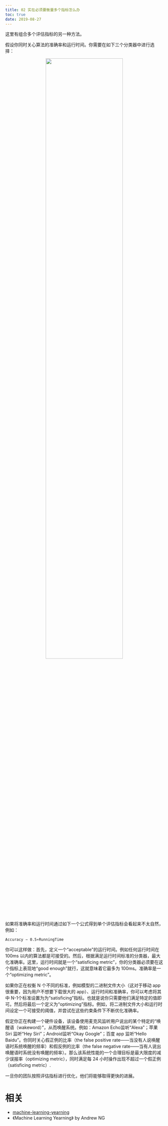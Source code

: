 ```yaml
---
title: 02 实在必须要衡量多个指标怎么办
toc: true
date: 2019-08-27
---
```


这里有组合多个评估指标的另一种方法。

假设你同时关心算法的准确率和运行时间。你需要在如下三个分类器中进行选择： 

<p align="center">
    <img width="70%" height="70%" src="http://images.iterate.site/blog/image/180812/GihI1bj0mj.png?imageslim">
</p>

如果将准确率和运行时间通过如下一个公式得到单个评估指标会看起来不太自然，例如：

```
Accuracy − 0.5∗RunningTime
```

你可以这样做：首先，定义一个“acceptable”的运行时间。例如任何运行时间在 100ms 以内的算法都是可接受的。然后，根据满足运行时间标准的分类器，最大化准确率。这里，运行时间就是一个“satisficing metric”，你的分类器必须要在这个指标上表现地“good enough”就行，这就意味着它最多为 100ms。准确率是一个“optimizing metric”。

如果你正在权衡 N 个不同的标准，例如模型的二进制文件大小（这对于移动 app 很重要，因为用户不想要下载很大的 app）、运行时间和准确率，你可以考虑将其中 N-1个标准设置为为“satisficing”指标。也就是说你只需要他们满足特定的值即可。然后将最后一个定义为“optimizing”指标。例如，将二进制文件大小和运行时间设定一个可接受的阈值，并尝试在这些约束条件下不断优化准确率。


假定你正在构建一个硬件设备，该设备使用麦克风监听用户说出的某个特定的“唤醒语（wakeword）”，从而唤醒系统。例如：Amazon Echo监听“Alexa”；苹果 Siri 监听“Hey Siri”；Android监听“Okay Google”；百度 app 监听“Hello Baidu”。你同时关心假正例的比率（the false positive rate——当没有人说唤醒语时系统唤醒的频率）和假反例的比率（the false negative rate——当有人说出唤醒语时系统没有唤醒的频率）。那么该系统性能的一个合理目标是最大限度的减少误报率（optimizing metric），同时满足每 24 小时操作出现不超过一个假正例（satisficing metric）.

一旦你的团队按照评估指标进行优化，他们将能够取得更快的进展。







# 相关

- [machine-learning-yearning](https://github.com/xiaqunfeng/machine-learning-yearning/)
- 《Machine Learning Yearning》 by Andrew NG
